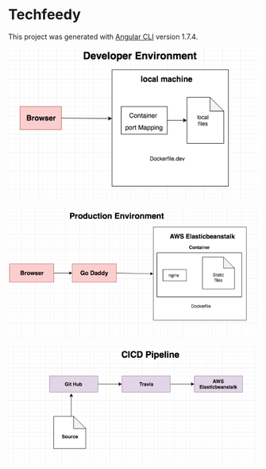 # Techfeedy

This project was generated with [Angular CLI](https://github.com/angular/angular-cli) version 1.7.4.


![](documentation/images/Dev.png)

![](documentation/images/Prod.png)

![](documentation/images/CICD.png)
